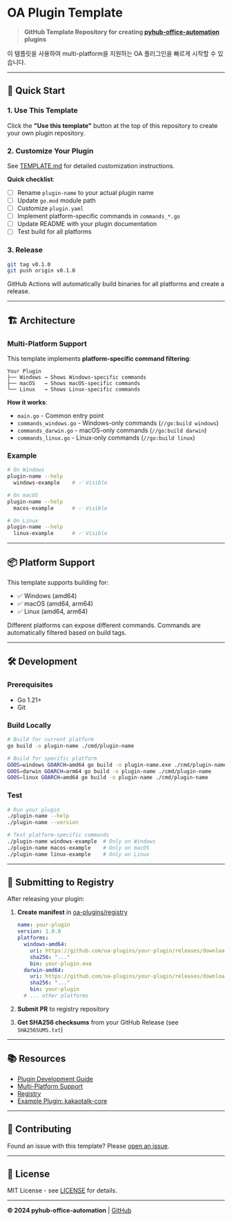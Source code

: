 # OA Plugin Template

> **GitHub Template Repository for creating [pyhub-office-automation](https://github.com/pyhub-kr/pyhub-office-automation) plugins**

이 템플릿을 사용하여 multi-platform을 지원하는 OA 플러그인을 빠르게 시작할 수 있습니다.

---

## 🚀 Quick Start

### 1. Use This Template

Click the **"Use this template"** button at the top of this repository to create your own plugin repository.

### 2. Customize Your Plugin

See [TEMPLATE.md](./TEMPLATE.md) for detailed customization instructions.

**Quick checklist**:
- [ ] Rename `plugin-name` to your actual plugin name
- [ ] Update `go.mod` module path
- [ ] Customize `plugin.yaml`
- [ ] Implement platform-specific commands in `commands_*.go`
- [ ] Update README with your plugin documentation
- [ ] Test build for all platforms

### 3. Release

```bash
git tag v0.1.0
git push origin v0.1.0
```

GitHub Actions will automatically build binaries for all platforms and create a release.

---

## 🏗️ Architecture

### Multi-Platform Support

This template implements **platform-specific command filtering**:

```
Your Plugin
├── Windows → Shows Windows-specific commands
├── macOS   → Shows macOS-specific commands
└── Linux   → Shows Linux-specific commands
```

**How it works**:
- `main.go` - Common entry point
- `commands_windows.go` - Windows-only commands (`//go:build windows`)
- `commands_darwin.go` - macOS-only commands (`//go:build darwin`)
- `commands_linux.go` - Linux-only commands (`//go:build linux`)

### Example

```bash
# On Windows
plugin-name --help
  windows-example    # ✅ Visible

# On macOS
plugin-name --help
  macos-example      # ✅ Visible

# On Linux
plugin-name --help
  linux-example      # ✅ Visible
```

---

## 📦 Platform Support

This template supports building for:
- ✅ Windows (amd64)
- ✅ macOS (amd64, arm64)
- ✅ Linux (amd64, arm64)

Different platforms can expose different commands. Commands are automatically filtered based on build tags.

---

## 🛠️ Development

### Prerequisites

- Go 1.21+
- Git

### Build Locally

```bash
# Build for current platform
go build -o plugin-name ./cmd/plugin-name

# Build for specific platform
GOOS=windows GOARCH=amd64 go build -o plugin-name.exe ./cmd/plugin-name
GOOS=darwin GOARCH=arm64 go build -o plugin-name ./cmd/plugin-name
GOOS=linux GOARCH=amd64 go build -o plugin-name ./cmd/plugin-name
```

### Test

```bash
# Run your plugin
./plugin-name --help
./plugin-name --version

# Test platform-specific commands
./plugin-name windows-example  # Only on Windows
./plugin-name macos-example    # Only on macOS
./plugin-name linux-example    # Only on Linux
```

---

## 📝 Submitting to Registry

After releasing your plugin:

1. **Create manifest** in [oa-plugins/registry](https://github.com/oa-plugins/registry)

   ```yaml
   name: your-plugin
   version: 1.0.0
   platforms:
     windows-amd64:
       uri: https://github.com/oa-plugins/your-plugin/releases/download/v1.0.0/your-plugin-windows-amd64.zip
       sha256: "..."
       bin: your-plugin.exe
     darwin-amd64:
       uri: https://github.com/oa-plugins/your-plugin/releases/download/v1.0.0/your-plugin-darwin-amd64.tar.gz
       sha256: "..."
       bin: your-plugin
     # ... other platforms
   ```

2. **Submit PR** to registry repository

3. **Get SHA256 checksums** from your GitHub Release (see `SHA256SUMS.txt`)

---

## 📚 Resources

- [Plugin Development Guide](https://github.com/oa-plugins/registry/blob/main/docs/plugin-development-guide.md)
- [Multi-Platform Support](https://github.com/oa-plugins/registry/blob/main/docs/multi-platform-support.md)
- [Registry](https://github.com/oa-plugins/registry)
- [Example Plugin: kakaotalk-core](https://github.com/oa-plugins/kakaotalk-core)

---

## 🤝 Contributing

Found an issue with this template? Please [open an issue](https://github.com/oa-plugins/plugin-template/issues).

---

## 📝 License

MIT License - see [LICENSE](LICENSE) for details.

---

**© 2024 pyhub-office-automation** | [GitHub](https://github.com/oa-plugins)

